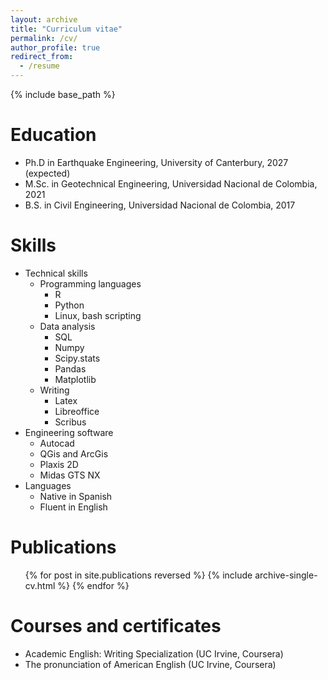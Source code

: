 ```yaml
---
layout: archive
title: "Curriculum vitae"
permalink: /cv/
author_profile: true
redirect_from:
  - /resume
---
```


{% include base_path %}

Education
======
* Ph.D in Earthquake Engineering, University of Canterbury, 2027 (expected)
* M.Sc. in Geotechnical Engineering, Universidad Nacional de Colombia, 2021
* B.S. in Civil Engineering, Universidad Nacional de Colombia, 2017

<!-- Work experience
======
* Spring 2024: Academic Pages Collaborator
  * GitHub University
  * Duties includes: Updates and improvements to template
  * Supervisor: The Users

* Fall 2015: Research Assistant
  * GitHub University
  * Duties included: Merging pull requests
  * Supervisor: Professor Hub

* Summer 2015: Research Assistant
  * GitHub University
  * Duties included: Tagging issues
  * Supervisor: Professor Git -->
  
Skills
======
* Technical skills
  * Programming languages
    * R
    * Python 
    * Linux, bash scripting
  * Data analysis
    * SQL
    * Numpy
    * Scipy.stats
    * Pandas
    * Matplotlib
  * Writing 
    * Latex
    * Libreoffice 
    * Scribus
* Engineering software
  * Autocad
  * QGis and ArcGis 
  * Plaxis 2D
  * Midas GTS NX
* Languages
  * Native in Spanish 
  * Fluent in English

Publications
======
  <ul>{% for post in site.publications reversed %}
    {% include archive-single-cv.html %}
  {% endfor %}</ul>

Courses and certificates
======
* Academic English: Writing Specialization (UC Irvine, Coursera)
* The pronunciation of American English (UC Irvine, Coursera)
  
<!-- Talks
======
  <ul>{% for post in site.talks reversed %}
    {% include archive-single-talk-cv.html  %}
  {% endfor %}</ul>
  
Teaching
======
  <ul>{% for post in site.teaching reversed %}
    {% include archive-single-cv.html %}
  {% endfor %}</ul>
  
Service and leadership
======
* Currently signed in to 43 different slack teams -->
